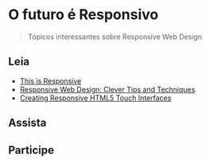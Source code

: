 # O futuro é Responsivo

> Tópicos interessantes sobre Responsive Web Design


## Leia
* [This is Responsive](http://bradfrost.github.io/this-is-responsive/)
* [Responsive Web Design: Clever Tips and Techniques](https://speakerdeck.com/smashingmag/responsive-web-design-clever-tips-and-techniques)
* [Creating Responsive HTML5 Touch Interfaces](http://www.slideshare.net/ysaw/html5-touch-interfaces-sxsw-extended-version)

## Assista

## Participe

